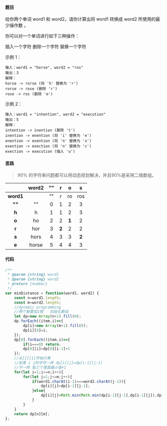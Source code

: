#### 题目

给你两个单词 word1 和 word2，请你计算出将 word1 转换成 word2 所使用的最少操作数 。

你可以对一个单词进行如下三种操作：

插入一个字符
删除一个字符
替换一个字符


示例 1：

```
输入：word1 = "horse", word2 = "ros"
输出：3
解释：
horse -> rorse (将 'h' 替换为 'r')
rorse -> rose (删除 'r')
rose -> ros (删除 'e')
```


示例 2：

```
输入：word1 = "intention", word2 = "execution"
输出：5
解释：
intention -> inention (删除 't')
inention -> enention (将 'i' 替换为 'e')
enention -> exention (将 'n' 替换为 'x')
exention -> exection (将 'n' 替换为 'c')
exection -> execution (插入 'u')
```



#### 思路

> 90% 的字符串问题都可以用动态规划解决，并且90%是采用二维数组。

|           | word2 |  ""  |   r   |   o   |   s   |
| :-------: | :---: | :--: | :---: | :---: | :---: |
| **word1** |       |  ""  |   r   |  ro   |  ros  |
|  **""**   |  ""   |  0   |   1   |   2   |   3   |
|   **h**   |   h   |  1   |   1   |   2   |   3   |
|   **o**   |  ho   |  2   |   2   | **1** |   2   |
|   **r**   |  hor  |  3   | **2** |   2   |   2   |
|   **s**   | hors  |  4   |   3   |   3   | **2** |
|   **e**   | horse |  5   |   4   |   4   |   3   |



#### 代码

```js
/**
 * @param {string} word1
 * @param {string} word2
 * @return {number}
 */
var minDistance = function(word1, word2) {
    const n=word1.length;
    const m=word2.length;
    //dynamic programming
    //两个都要加1哦   初始化数组
	let dp=new Array(n+1).fill(0);
    dp.forEach((item,i)=>{
        dp[i]=new Array(m+1).fill(0);
        dp[i][0]=i;
    });
    dp[0].forEach((item,i)=>{
        if(i===0) return;
        dp[0][i]=dp[0][i-1]+1
    });
    //从[1][1]开始计算
    //如果 i j的字符一样 dp[i][j]=dp[i-1][j-1]
    //不一样 取三个里面最小值+1
    for(let i=1;i<=n;i++){
        for(let j=1;j<=m;j++){
            if(word1.charAt(i-1)===word2.charAt(j-1)){
                dp[i][j]=dp[i-1][j-1];
            }else{
                dp[i][j]=Math.min(Math.min(dp[i-1][j-1],dp[i-1][j]),dp[i][j-1])+1;
            }
        }
    }
    return dp[n][m];
};
```

